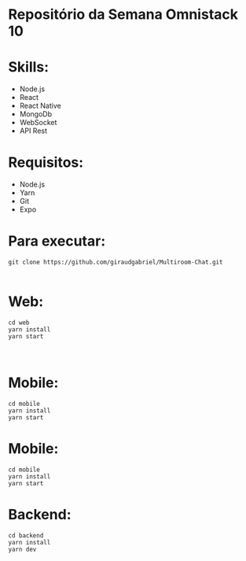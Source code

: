 # Repositório da Semana Omnistack 10
# Skills:
- Node.js
- React 
- React Native
- MongoDb
- WebSocket
- API Rest

# Requisitos:
- Node.js
- Yarn
- Git
- Expo

# Para executar:
`git clone https://github.com/giraudgabriel/Multiroom-Chat.git`
<br>
<br>
# Web:
```
cd web
yarn install
yarn start
```
<br>

# Mobile:
```
cd mobile
yarn install
yarn start
```
# Mobile:
```
cd mobile
yarn install
yarn start
```
# Backend:
```
cd backend
yarn install
yarn dev
```
